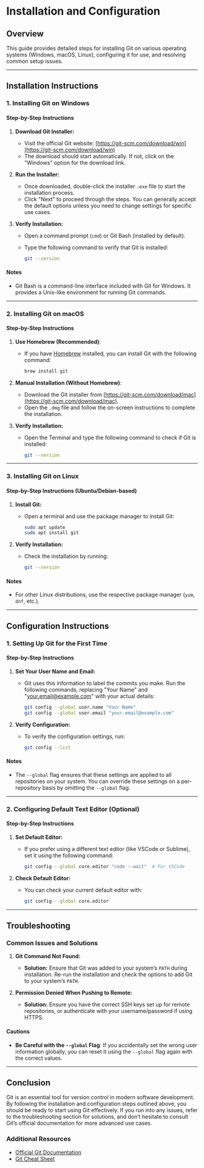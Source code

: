 # Installation and Configuration

## Overview

This guide provides detailed steps for installing Git on various operating systems (Windows, macOS, Linux), configuring it for use, and resolving common setup issues.

---

## Installation Instructions

### 1. **Installing Git on Windows**

#### Step-by-Step Instructions

1. **Download Git Installer:**
   - Visit the official Git website: [https://git-scm.com/download/win](https://git-scm.com/download/win)
   - The download should start automatically. If not, click on the "Windows" option for the download link.

2. **Run the Installer:**
   - Once downloaded, double-click the installer `.exe` file to start the installation process.
   - Click "Next" to proceed through the steps. You can generally accept the default options unless you need to change settings for specific use cases.

3. **Verify Installation:**
   - Open a command prompt (`cmd`) or Git Bash (installed by default).
   - Type the following command to verify that Git is installed:

     ```bash
     git --version
     ```

#### Notes

- Git Bash is a command-line interface included with Git for Windows. It provides a Unix-like environment for running Git commands.

---

### 2. **Installing Git on macOS**

#### Step-by-Step Instructions

1. **Use Homebrew (Recommended)**:
   - If you have [Homebrew](https://brew.sh/) installed, you can install Git with the following command:

     ```bash
     brew install git
     ```

2. **Manual Installation (Without Homebrew)**:
   - Download the Git installer from [https://git-scm.com/download/mac](https://git-scm.com/download/mac).
   - Open the `.dmg` file and follow the on-screen instructions to complete the installation.

3. **Verify Installation:**
   - Open the Terminal and type the following command to check if Git is installed:

     ```bash
     git --version
     ```

---

### 3. **Installing Git on Linux**

#### Step-by-Step Instructions (Ubuntu/Debian-based)

1. **Install Git:**
   - Open a terminal and use the package manager to install Git:

     ```bash
     sudo apt update
     sudo apt install git
     ```

2. **Verify Installation:**
   - Check the installation by running:

     ```bash
     git --version
     ```

#### Notes

- For other Linux distributions, use the respective package manager (`yum`, `dnf`, etc.).

---

## Configuration Instructions

### 1. **Setting Up Git for the First Time**

#### Step-by-Step Instructions

1. **Set Your User Name and Email:**
   - Git uses this information to label the commits you make. Run the following commands, replacing "Your Name" and "<your.email@example.com>" with your actual details:

     ```bash
     git config --global user.name "Your Name"
     git config --global user.email "your.email@example.com"
     ```

2. **Verify Configuration:**
   - To verify the configuration settings, run:

     ```bash
     git config --list
     ```

#### Notes

- The `--global` flag ensures that these settings are applied to all repositories on your system. You can override these settings on a per-repository basis by omitting the `--global` flag.

---

### 2. **Configuring Default Text Editor (Optional)**

#### Step-by-Step Instructions

1. **Set Default Editor:**
   - If you prefer using a different text editor (like VSCode or Sublime), set it using the following command:

     ```bash
     git config --global core.editor "code --wait"  # For VSCode
     ```

2. **Check Default Editor:**
   - You can check your current default editor with:

     ```bash
     git config --global core.editor
     ```

---

## Troubleshooting

### Common Issues and Solutions

1. **Git Command Not Found:**
   - **Solution:** Ensure that Git was added to your system’s `PATH` during installation. Re-run the installation and check the options to add Git to your system’s `PATH`.

2. **Permission Denied When Pushing to Remote:**
   - **Solution:** Ensure you have the correct SSH keys set up for remote repositories, or authenticate with your username/password if using HTTPS.

#### Cautions

- **Be Careful with the `--global` Flag**: If you accidentally set the wrong user information globally, you can reset it using the `--global` flag again with the correct values.

---

## Conclusion

Git is an essential tool for version control in modern software development. By following the installation and configuration steps outlined above, you should be ready to start using Git effectively. If you run into any issues, refer to the troubleshooting section for solutions, and don’t hesitate to consult Git’s official documentation for more advanced use cases.

### Additional Resources

- [Official Git Documentation](https://git-scm.com/doc)
- [Git Cheat Sheet](https://education.github.com/git-cheat-sheet-education.pdf)

